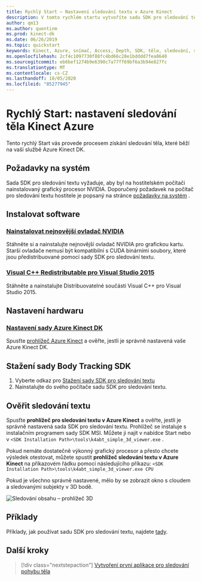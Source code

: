 ```yaml
---
title: Rychlý Start – Nastavení sledování textu v Azure Kinect
description: V tomto rychlém startu vytvoříte sadu SDK pro sledování těla pro Azure Kinect.
author: qm13
ms.author: quentinm
ms.prod: kinect-dk
ms.date: 06/26/2019
ms.topic: quickstart
keywords: Kinect, Azure, snímač, Access, Depth, SDK, tělo, sledování, společné, nastavení, CUDA, NVIDIA
ms.openlocfilehash: 2cf4c1097730f88fc4bd66c28e1bdddd7fea8640
ms.sourcegitcommit: eb6bef1274b9e6390c7a77ff69bf6a3b94e827fc
ms.translationtype: MT
ms.contentlocale: cs-CZ
ms.lasthandoff: 10/05/2020
ms.locfileid: "85277945"
---
```

# <a name="quickstart-set-up-azure-kinect-body-tracking"></a>Rychlý Start: nastavení sledování těla Kinect Azure

Tento rychlý Start vás provede procesem získání sledování těla, které běží na vaší službě Azure Kinect DK.

## <a name="system-requirements"></a>Požadavky na systém

Sada SDK pro sledování textu vyžaduje, aby byl na hostitelském počítači nainstalovaný grafický procesor NVIDIA. Doporučený požadavek na počítač pro sledování textu hostitele je popsaný na stránce [požadavky na systém](system-requirements.md) .

## <a name="install-software"></a>Instalovat software

### <a name="install-the-latest-nvidia-driver"></a>[Nainstalovat nejnovější ovladač NVIDIA](https://www.nvidia.com/Download/index.aspx?lang=en-us)

Stáhněte si a nainstalujte nejnovější ovladač NVIDIA pro grafickou kartu. Starší ovladače nemusí být kompatibilní s CUDA binárními soubory, které jsou předistribuované pomocí sady SDK pro sledování textu.

### <a name="visual-c-redistributable-for-visual-studio-2015"></a>[Visual C++ Redistributable pro Visual Studio 2015](https://www.microsoft.com/en-us/download/details.aspx?id=48145)

Stáhněte a nainstalujte Distribuovatelné součásti Visual C++ pro Visual Studio 2015. 

## <a name="set-up-hardware"></a>Nastavení hardwaru

### <a name="set-up-azure-kinect-dk"></a>[Nastavení sady Azure Kinect DK](set-up-azure-kinect-dk.md)

Spusťte [prohlížeč Azure Kinect](azure-kinect-viewer.md) a ověřte, jestli je správně nastavená vaše Azure Kinect DK.

## <a name="download-the-body-tracking-sdk"></a>Stažení sady Body Tracking SDK
 
1. Vyberte odkaz pro [Stažení sady SDK pro sledování textu](body-sdk-download.md)
2. Nainstalujte do svého počítače sadu SDK pro sledování textu.

## <a name="verify-body-tracking"></a>Ověřit sledování textu

Spusťte **prohlížeč pro sledování textu v Azure Kinect** a ověřte, jestli je správně nastavená sada SDK pro sledování textu. Prohlížeč se instaluje s instalačním programem sady SDK MSI. Můžete ji najít v nabídce Start nebo v `<SDK Installation Path>\tools\k4abt_simple_3d_viewer.exe` .

Pokud nemáte dostatečně výkonný grafický procesor a přesto chcete výsledek otestovat, můžete spustit **prohlížeč sledování textu v Azure Kinect** na příkazovém řádku pomocí následujícího příkazu: `<SDK Installation Path>\tools\k4abt_simple_3d_viewer.exe CPU`

Pokud je všechno správně nastavené, mělo by se zobrazit okno s cloudem a sledovanými subjekty v 3D bodě.


![Sledování obsahu – prohlížeč 3D](./media/quickstarts/samples-simple3dviewer.png)

## <a name="examples"></a>Příklady

Příklady, jak používat sadu SDK pro sledování textu, najdete [tady](https://github.com/microsoft/Azure-Kinect-Samples/tree/master/body-tracking-samples).

## <a name="next-steps"></a>Další kroky

> [!div class="nextstepaction"]
>[Vytvoření první aplikace pro sledování pohybu těla](build-first-body-app.md)

